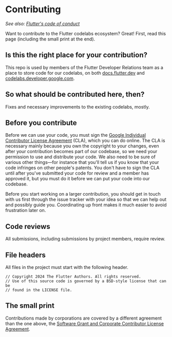 # Contributing

_See also: [Flutter's code of conduct](https://github.com/flutter/flutter/blob/master/CODE_OF_CONDUCT.md)_

Want to contribute to the Flutter codelabs ecosystem? Great! First, read this
page (including the small print at the end).

## Is this the right place for your contribution?

This repo is used by members of the Flutter Developer Relations team 
as a place to store code for our codelabs, on both
[docs.flutter.dev](https://docs.flutter.dev/codelabs) and
[codelabs.developer.google.com](https://codelabs.developers.google.com/).

## So what should be contributed here, then?

Fixes and necessary improvements to the existing codelabs, mostly.

## Before you contribute

Before we can use your code, you must sign the
[Google Individual Contributor License
Agreement](https://cla.developers.google.com/about/google-individual)
(CLA), which you can do online. The CLA is necessary mainly because you own the
copyright to your changes, even after your contribution becomes part of our
codebase, so we need your permission to use and distribute your code. We also
need to be sure of various other things—for instance that you'll tell us if you
know that your code infringes on other people's patents. You don't have to sign
the CLA until after you've submitted your code for review and a member has
approved it, but you must do it before we can put your code into our codebase.

Before you start working on a larger contribution, you should get in touch with
us first through the issue tracker with your idea so that we can help out and
possibly guide you. Coordinating up front makes it much easier to avoid
frustration later on.

## Code reviews

All submissions, including submissions by project members, require review.

## File headers

All files in the project must start with the following header.

    // Copyright 2024 The Flutter Authors. All rights reserved.
    // Use of this source code is governed by a BSD-style license that can be
    // found in the LICENSE file.

## The small print

Contributions made by corporations are covered by a different agreement than the
one above, the [Software Grant and Corporate Contributor License
Agreement](https://developers.google.com/open-source/cla/corporate).
